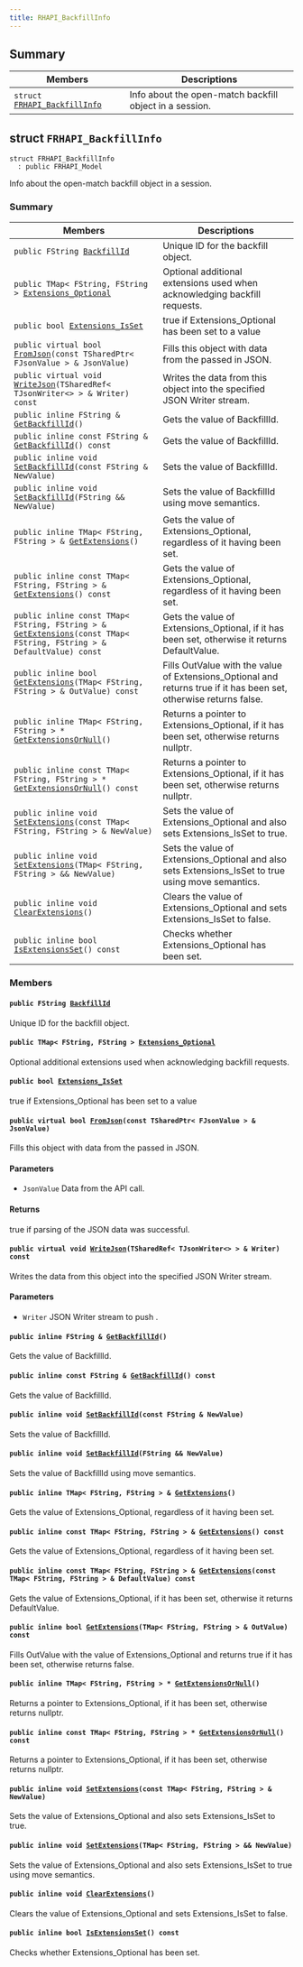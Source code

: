 ```yaml
---
title: RHAPI_BackfillInfo
---
```


## Summary

 Members                        | Descriptions                                
--------------------------------|---------------------------------------------
`struct `[`FRHAPI_BackfillInfo`](#structFRHAPI__BackfillInfo) | Info about the open-match backfill object in a session.

## struct `FRHAPI_BackfillInfo` <a id="structFRHAPI__BackfillInfo"></a>

```
struct FRHAPI_BackfillInfo
  : public FRHAPI_Model
```

Info about the open-match backfill object in a session.

### Summary

 Members                        | Descriptions                                
--------------------------------|---------------------------------------------
`public FString `[`BackfillId`](#structFRHAPI__BackfillInfo_1a01c5dc7289f87b6f57bbb0783f183b83) | Unique ID for the backfill object.
`public TMap< FString, FString > `[`Extensions_Optional`](#structFRHAPI__BackfillInfo_1ac013531459d42192ff7f1967c0157816) | Optional additional extensions used when acknowledging backfill requests.
`public bool `[`Extensions_IsSet`](#structFRHAPI__BackfillInfo_1ac63b53074f4e5de2f25454cf263297d4) | true if Extensions_Optional has been set to a value
`public virtual bool `[`FromJson`](#structFRHAPI__BackfillInfo_1aa85a7adc49b6501ce619d1601bbb8d7f)`(const TSharedPtr< FJsonValue > & JsonValue)` | Fills this object with data from the passed in JSON.
`public virtual void `[`WriteJson`](#structFRHAPI__BackfillInfo_1ace14cff990c67d8d20cd89e33fe36776)`(TSharedRef< TJsonWriter<> > & Writer) const` | Writes the data from this object into the specified JSON Writer stream.
`public inline FString & `[`GetBackfillId`](#structFRHAPI__BackfillInfo_1aa23e1defb18cf81293c04e82180f9da9)`()` | Gets the value of BackfillId.
`public inline const FString & `[`GetBackfillId`](#structFRHAPI__BackfillInfo_1a15a1860591b7c814291f85c526cbe402)`() const` | Gets the value of BackfillId.
`public inline void `[`SetBackfillId`](#structFRHAPI__BackfillInfo_1a35158eff975fcdcf6d4877fe2c983a4f)`(const FString & NewValue)` | Sets the value of BackfillId.
`public inline void `[`SetBackfillId`](#structFRHAPI__BackfillInfo_1a9875c533250d147c8582470db641dc7d)`(FString && NewValue)` | Sets the value of BackfillId using move semantics.
`public inline TMap< FString, FString > & `[`GetExtensions`](#structFRHAPI__BackfillInfo_1a62928cb137bc78f400dbb7838ca6e542)`()` | Gets the value of Extensions_Optional, regardless of it having been set.
`public inline const TMap< FString, FString > & `[`GetExtensions`](#structFRHAPI__BackfillInfo_1a929ca9da6914ac76e8d202124488bc23)`() const` | Gets the value of Extensions_Optional, regardless of it having been set.
`public inline const TMap< FString, FString > & `[`GetExtensions`](#structFRHAPI__BackfillInfo_1a8db72e78ceb61fbf9872005f2a9f8b72)`(const TMap< FString, FString > & DefaultValue) const` | Gets the value of Extensions_Optional, if it has been set, otherwise it returns DefaultValue.
`public inline bool `[`GetExtensions`](#structFRHAPI__BackfillInfo_1a46d216b7646ac935c49eb297f468778a)`(TMap< FString, FString > & OutValue) const` | Fills OutValue with the value of Extensions_Optional and returns true if it has been set, otherwise returns false.
`public inline TMap< FString, FString > * `[`GetExtensionsOrNull`](#structFRHAPI__BackfillInfo_1a7add134a352c2b4edd2501a2fce9e49d)`()` | Returns a pointer to Extensions_Optional, if it has been set, otherwise returns nullptr.
`public inline const TMap< FString, FString > * `[`GetExtensionsOrNull`](#structFRHAPI__BackfillInfo_1afe30f824931d8e030b07e6d97220b4cf)`() const` | Returns a pointer to Extensions_Optional, if it has been set, otherwise returns nullptr.
`public inline void `[`SetExtensions`](#structFRHAPI__BackfillInfo_1a3c04338bc88a636450e4abec9fe9eca2)`(const TMap< FString, FString > & NewValue)` | Sets the value of Extensions_Optional and also sets Extensions_IsSet to true.
`public inline void `[`SetExtensions`](#structFRHAPI__BackfillInfo_1aa6c9c0dd772bba3b58df204387dfc0a1)`(TMap< FString, FString > && NewValue)` | Sets the value of Extensions_Optional and also sets Extensions_IsSet to true using move semantics.
`public inline void `[`ClearExtensions`](#structFRHAPI__BackfillInfo_1a13c1c5696be1196b66b1706a090c59ee)`()` | Clears the value of Extensions_Optional and sets Extensions_IsSet to false.
`public inline bool `[`IsExtensionsSet`](#structFRHAPI__BackfillInfo_1a4905698ed079fc1a90ea503bb401632b)`() const` | Checks whether Extensions_Optional has been set.

### Members

#### `public FString `[`BackfillId`](#structFRHAPI__BackfillInfo_1a01c5dc7289f87b6f57bbb0783f183b83) <a id="structFRHAPI__BackfillInfo_1a01c5dc7289f87b6f57bbb0783f183b83"></a>

Unique ID for the backfill object.

#### `public TMap< FString, FString > `[`Extensions_Optional`](#structFRHAPI__BackfillInfo_1ac013531459d42192ff7f1967c0157816) <a id="structFRHAPI__BackfillInfo_1ac013531459d42192ff7f1967c0157816"></a>

Optional additional extensions used when acknowledging backfill requests.

#### `public bool `[`Extensions_IsSet`](#structFRHAPI__BackfillInfo_1ac63b53074f4e5de2f25454cf263297d4) <a id="structFRHAPI__BackfillInfo_1ac63b53074f4e5de2f25454cf263297d4"></a>

true if Extensions_Optional has been set to a value

#### `public virtual bool `[`FromJson`](#structFRHAPI__BackfillInfo_1aa85a7adc49b6501ce619d1601bbb8d7f)`(const TSharedPtr< FJsonValue > & JsonValue)` <a id="structFRHAPI__BackfillInfo_1aa85a7adc49b6501ce619d1601bbb8d7f"></a>

Fills this object with data from the passed in JSON.

#### Parameters
* `JsonValue` Data from the API call.

#### Returns
true if parsing of the JSON data was successful.

#### `public virtual void `[`WriteJson`](#structFRHAPI__BackfillInfo_1ace14cff990c67d8d20cd89e33fe36776)`(TSharedRef< TJsonWriter<> > & Writer) const` <a id="structFRHAPI__BackfillInfo_1ace14cff990c67d8d20cd89e33fe36776"></a>

Writes the data from this object into the specified JSON Writer stream.

#### Parameters
* `Writer` JSON Writer stream to push .

#### `public inline FString & `[`GetBackfillId`](#structFRHAPI__BackfillInfo_1aa23e1defb18cf81293c04e82180f9da9)`()` <a id="structFRHAPI__BackfillInfo_1aa23e1defb18cf81293c04e82180f9da9"></a>

Gets the value of BackfillId.

#### `public inline const FString & `[`GetBackfillId`](#structFRHAPI__BackfillInfo_1a15a1860591b7c814291f85c526cbe402)`() const` <a id="structFRHAPI__BackfillInfo_1a15a1860591b7c814291f85c526cbe402"></a>

Gets the value of BackfillId.

#### `public inline void `[`SetBackfillId`](#structFRHAPI__BackfillInfo_1a35158eff975fcdcf6d4877fe2c983a4f)`(const FString & NewValue)` <a id="structFRHAPI__BackfillInfo_1a35158eff975fcdcf6d4877fe2c983a4f"></a>

Sets the value of BackfillId.

#### `public inline void `[`SetBackfillId`](#structFRHAPI__BackfillInfo_1a9875c533250d147c8582470db641dc7d)`(FString && NewValue)` <a id="structFRHAPI__BackfillInfo_1a9875c533250d147c8582470db641dc7d"></a>

Sets the value of BackfillId using move semantics.

#### `public inline TMap< FString, FString > & `[`GetExtensions`](#structFRHAPI__BackfillInfo_1a62928cb137bc78f400dbb7838ca6e542)`()` <a id="structFRHAPI__BackfillInfo_1a62928cb137bc78f400dbb7838ca6e542"></a>

Gets the value of Extensions_Optional, regardless of it having been set.

#### `public inline const TMap< FString, FString > & `[`GetExtensions`](#structFRHAPI__BackfillInfo_1a929ca9da6914ac76e8d202124488bc23)`() const` <a id="structFRHAPI__BackfillInfo_1a929ca9da6914ac76e8d202124488bc23"></a>

Gets the value of Extensions_Optional, regardless of it having been set.

#### `public inline const TMap< FString, FString > & `[`GetExtensions`](#structFRHAPI__BackfillInfo_1a8db72e78ceb61fbf9872005f2a9f8b72)`(const TMap< FString, FString > & DefaultValue) const` <a id="structFRHAPI__BackfillInfo_1a8db72e78ceb61fbf9872005f2a9f8b72"></a>

Gets the value of Extensions_Optional, if it has been set, otherwise it returns DefaultValue.

#### `public inline bool `[`GetExtensions`](#structFRHAPI__BackfillInfo_1a46d216b7646ac935c49eb297f468778a)`(TMap< FString, FString > & OutValue) const` <a id="structFRHAPI__BackfillInfo_1a46d216b7646ac935c49eb297f468778a"></a>

Fills OutValue with the value of Extensions_Optional and returns true if it has been set, otherwise returns false.

#### `public inline TMap< FString, FString > * `[`GetExtensionsOrNull`](#structFRHAPI__BackfillInfo_1a7add134a352c2b4edd2501a2fce9e49d)`()` <a id="structFRHAPI__BackfillInfo_1a7add134a352c2b4edd2501a2fce9e49d"></a>

Returns a pointer to Extensions_Optional, if it has been set, otherwise returns nullptr.

#### `public inline const TMap< FString, FString > * `[`GetExtensionsOrNull`](#structFRHAPI__BackfillInfo_1afe30f824931d8e030b07e6d97220b4cf)`() const` <a id="structFRHAPI__BackfillInfo_1afe30f824931d8e030b07e6d97220b4cf"></a>

Returns a pointer to Extensions_Optional, if it has been set, otherwise returns nullptr.

#### `public inline void `[`SetExtensions`](#structFRHAPI__BackfillInfo_1a3c04338bc88a636450e4abec9fe9eca2)`(const TMap< FString, FString > & NewValue)` <a id="structFRHAPI__BackfillInfo_1a3c04338bc88a636450e4abec9fe9eca2"></a>

Sets the value of Extensions_Optional and also sets Extensions_IsSet to true.

#### `public inline void `[`SetExtensions`](#structFRHAPI__BackfillInfo_1aa6c9c0dd772bba3b58df204387dfc0a1)`(TMap< FString, FString > && NewValue)` <a id="structFRHAPI__BackfillInfo_1aa6c9c0dd772bba3b58df204387dfc0a1"></a>

Sets the value of Extensions_Optional and also sets Extensions_IsSet to true using move semantics.

#### `public inline void `[`ClearExtensions`](#structFRHAPI__BackfillInfo_1a13c1c5696be1196b66b1706a090c59ee)`()` <a id="structFRHAPI__BackfillInfo_1a13c1c5696be1196b66b1706a090c59ee"></a>

Clears the value of Extensions_Optional and sets Extensions_IsSet to false.

#### `public inline bool `[`IsExtensionsSet`](#structFRHAPI__BackfillInfo_1a4905698ed079fc1a90ea503bb401632b)`() const` <a id="structFRHAPI__BackfillInfo_1a4905698ed079fc1a90ea503bb401632b"></a>

Checks whether Extensions_Optional has been set.

